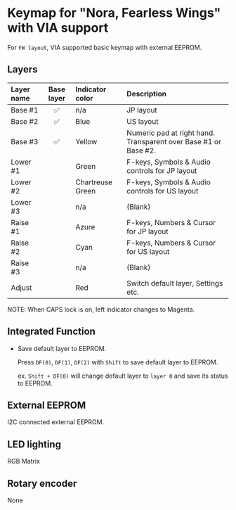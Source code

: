 # Keymap for "Nora, Fearless Wings" with VIA support

For `FW layout`, VIA supported basic keymap with external EEPROM.

## Layers

| Layer name | Base layer | Indicator color | Description |
| :-- | :-: | :-- | :-- |
| Base #1 | :white_check_mark: | n/a | JP layout |
| Base #2 | :white_check_mark: | Blue | US layout |
| Base #3 | :white_check_mark: | Yellow | Numeric pad at right hand. Transparent over Base #1 or Base #2. |
| Lower #1 | | Green | F-keys, Symbols & Audio controls for JP layout |
| Lower #2 | | Chartreuse Green | F-keys, Symbols & Audio controls for US layout |
| Lower #3 | | n/a | (Blank) |
| Raise #1 | | Azure | F-keys, Numbers & Cursor for JP layout |
| Raise #2 | | Cyan | F-keys, Numbers & Cursor for US layout |
| Raise #3 | | n/a | (Blank) |
| Adjust | | Red | Switch default layer, Settings etc. |

NOTE: When CAPS lock is on, left indicator changes to Magenta.

## Integrated Function

- Save default layer to EEPROM.

    Press `DF(0)`, `DF(1)`, `DF(2)` with `Shift` to save default layer to EEPROM.

    ex.
    `Shift + DF(0)` will change default layer to `layer 0` and save its status to EEPROM.

## External EEPROM

I2C connected external EEPROM.

## LED lighting

RGB Matrix

## Rotary encoder

None
